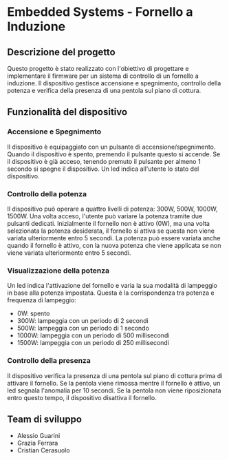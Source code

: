 # Embedded Systems - Fornello a Induzione

## Descrizione del progetto

Questo progetto è stato realizzato con l'obiettivo di progettare e implementare il firmware per un sistema di controllo di un fornello a induzione. Il dispositivo gestisce accensione e spegnimento, controllo della potenza e verifica della presenza di una pentola sul piano di cottura.

## Funzionalità del dispositivo

### Accensione e Spegnimento

Il dispositivo è equipaggiato con un pulsante di accensione/spegnimento. Quando il dispositivo è spento, premendo il pulsante questo si accende. Se il dispositivo è già acceso, tenendo premuto il pulsante per almeno 1 secondo si spegne il dispositivo. Un led indica all'utente lo stato del dispositivo.

### Controllo della potenza

Il dispositivo può operare a quattro livelli di potenza: 300W, 500W, 1000W, 1500W. Una volta acceso, l'utente può variare la potenza tramite due pulsanti dedicati. Inizialmente il fornello non è attivo (0W), ma una volta selezionata la potenza desiderata, il fornello si attiva se questa non viene variata ulteriormente entro 5 secondi. La potenza può essere variata anche quando il fornello è attivo, con la nuova potenza che viene applicata se non viene variata ulteriormente entro 5 secondi.

### Visualizzazione della potenza

Un led indica l'attivazione del fornello e varia la sua modalità di lampeggio in base alla potenza impostata. Questa è la corrispondenza tra potenza e frequenza di lampeggio:
- 0W: spento
- 300W: lampeggia con un periodo di 2 secondi
- 500W: lampeggia con un periodo di 1 secondo
- 1000W: lampeggia con un periodo di 500 millisecondi
- 1500W: lampeggia con un periodo di 250 millisecondi

### Controllo della presenza

Il dispositivo verifica la presenza di una pentola sul piano di cottura prima di attivare il fornello. Se la pentola viene rimossa mentre il fornello è attivo, un led segnala l'anomalia per 10 secondi. Se la pentola non viene riposizionata entro questo tempo, il dispositivo disattiva il fornello.

## Team di sviluppo

- Alessio Guarini
- Grazia Ferrara
- Cristian Cerasuolo
